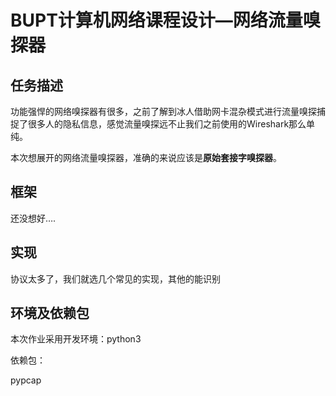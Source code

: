 # BUPT计算机网络课程设计—网络流量嗅探器

## 任务描述

​        功能强悍的网络嗅探器有很多，之前了解到冰人借助网卡混杂模式进行流量嗅探捕捉了很多人的隐私信息，感觉流量嗅探远不止我们之前使用的Wireshark那么单纯。

​        本次想展开的网络流量嗅探器，准确的来说应该是**原始套接字嗅探器**。




## 框架

还没想好….



## 实现

协议太多了，我们就选几个常见的实现，其他的能识别



## 环境及依赖包

本次作业采用开发环境：python3 

依赖包：

pypcap